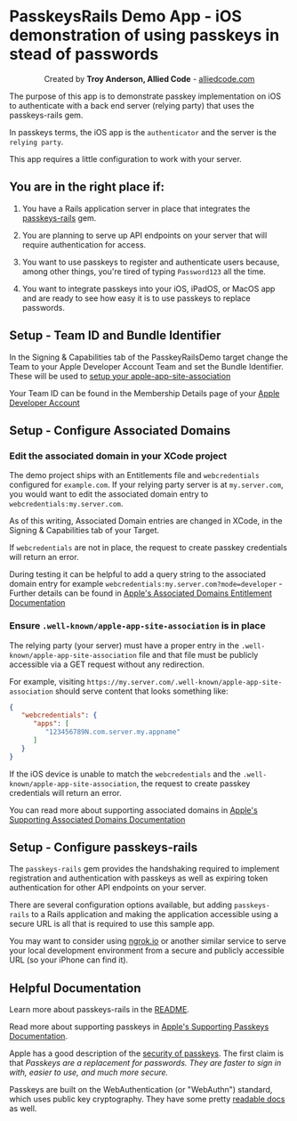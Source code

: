 #  PasskeysRails Demo App - iOS demonstration of using passkeys in stead of passwords

<p align="center" >
Created by <b>Troy Anderson, Allied Code</b> - <a href="https://alliedcode.com">alliedcode.com</a>
</p>

The purpose of this app is to demonstrate passkey implementation on iOS to authenticate with a back end server (relying party) that uses the passkeys-rails gem.

In passkeys terms, the iOS app is the `authenticator` and the server is the `relying party`.

This app requires a little configuration to work with your server.

## You are in the right place if:

1. You have a Rails application server in place that integrates the [passkeys-rails](https://github.com/alliedcode/passkeys-rails) gem.

2. You are planning to serve up API endpoints on your server that will require authentication for access.

3. You want to use passkeys to register and authenticate users because, among other things, you're tired of typing `Password123` all the time.

4. You want to integrate passkeys into your iOS, iPadOS, or MacOS app and are ready to see how easy it is to use passkeys to replace passwords.

## Setup - Team ID and Bundle Identifier
In the Signing & Capabilities tab of the PasskeyRailsDemo target change the Team to your Apple Developer Account Team and set the Bundle Identifier. These will be used to [setup your apple-app-site-association](#Ensure-`.well-known/apple-app-site-association`-is-in-place)

Your Team ID can be found in the Membership Details page of your [Apple Developer Account](https://developer.apple.com/account)

## Setup - Configure Associated Domains


### Edit the associated domain in your XCode project
The demo project ships with an Entitlements file and `webcredentials` configured for `example.com`. If your relying party server is at `my.server.com`, you would want to edit the associated domain entry to `webcredentials:my.server.com`.

As of this writing, Associated Domain entries are changed in XCode, in the Signing & Capabilities tab of your Target.

If `webcredentials` are not in place, the request to create passkey credentials will return an error. 

During testing it can be helpful to add a query string to the associated domain entry for example `webcredentials:my.server.com?mode=developer` - Further details can be found in [Apple's Associated Domains Entitlement Documentation](https://developer.apple.com/documentation/bundleresources/entitlements/com_apple_developer_associated-domains)

### Ensure `.well-known/apple-app-site-association` is in place
The relying party (your server) must have a proper entry in the `.well-known/apple-app-site-association` file and that file must be publicly accessible via a GET request without any redirection.

For example, visiting `https://my.server.com/.well-known/apple-app-site-association` should serve content that looks something like:

```JSON 
{
   "webcredentials": {
      "apps": [
         "123456789N.com.server.my.appname"
      ]
   }
}
```
If the iOS device is unable to match the `webcredentials` and the `.well-known/apple-app-site-association`, the request to create passkey credentials will return an error. 

You can read more about supporting associated domains in [Apple's Supporting Associated Domains Documentation](https://developer.apple.com/documentation/xcode/supporting-associated-domains)

## Setup - Configure passkeys-rails

The `passkeys-rails` gem provides the handshaking required to implement registration and authentication with passkeys as well as expiring token authentication for other API endpoints on your server.

There are several configuration options available, but adding `passkeys-rails` to a Rails application and making the application accessible using a secure URL is all that is required to use this sample app.

You may want to consider using [ngrok.io](https://ngrok.io) or another similar service to serve your local development environment from a secure and publicly accessible URL (so your iPhone can find it).

## Helpful Documentation  

Learn more about passkeys-rails in the [README](https://github.com/alliedcode/passkeys-rails#readme).

Read more about supporting passkeys in [Apple's Supporting Passkeys Documentation](https://developer.apple.com/documentation/authenticationservices/public-private_key_authentication/supporting_passkeys/).

Apple has a good description of the [security of passkeys](https://support.apple.com/en-us/HT213305).  The first claim is that *Passkeys are a replacement for passwords. They are faster to sign in with, easier to use, and much more secure.*

Passkeys are built on the WebAuthentication (or "WebAuthn") standard, which uses public key cryptography.  They have some pretty [readable docs](https://webauthn.guide/) as well.
